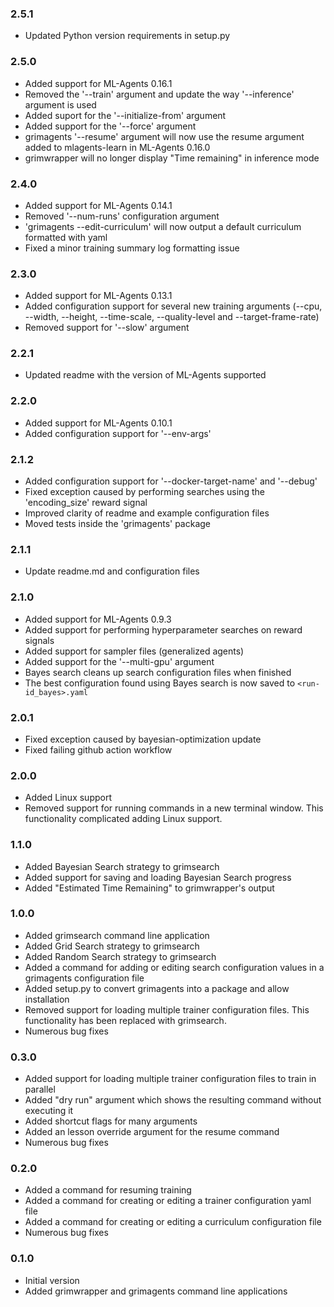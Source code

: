 ### 2.5.1
- Updated Python version requirements in setup.py

### 2.5.0
- Added support for ML-Agents 0.16.1
- Removed the '--train' argument and update the way '--inference' argument is used
- Added suport for the '--initialize-from' argument
- Added support for the '--force' argument
- grimagents '--resume' argument will now use the resume argument added to mlagents-learn in ML-Agents 0.16.0
- grimwrapper will no longer display "Time remaining" in inference mode


### 2.4.0
- Added support for ML-Agents 0.14.1
- Removed '--num-runs' configuration argument
- 'grimagents --edit-curriculum' will now output a default curriculum formatted with yaml
- Fixed a minor training summary log formatting issue

### 2.3.0
- Added support for ML-Agents 0.13.1
- Added configuration support for several new training arguments (--cpu, --width, --height, --time-scale, --quality-level and --target-frame-rate)
- Removed support for '--slow' argument

### 2.2.1
- Updated readme with the version of ML-Agents supported

### 2.2.0
- Added support for ML-Agents 0.10.1
- Added configuration support for '--env-args'

### 2.1.2
- Added configuration support for '--docker-target-name' and '--debug'
- Fixed exception caused by performing searches using the 'encoding_size' reward signal
- Improved clarity of readme and example configuration files
- Moved tests inside the 'grimagents' package

### 2.1.1
- Update readme.md and configuration files

### 2.1.0
- Added support for ML-Agents 0.9.3
- Added support for performing hyperparameter searches on reward signals
- Added support for sampler files (generalized agents)
- Added support for the '--multi-gpu' argument
- Bayes search cleans up search configuration files when finished
- The best configuration found using Bayes search is now saved to `<run-id_bayes>.yaml`

### 2.0.1
- Fixed exception caused by bayesian-optimization update
- Fixed failing github action workflow

### 2.0.0
- Added Linux support
- Removed support for running commands in a new terminal window. This functionality complicated adding Linux support.

### 1.1.0
- Added Bayesian Search strategy to grimsearch
- Added support for saving and loading Bayesian Search progress
- Added "Estimated Time Remaining" to grimwrapper's output

### 1.0.0
- Added grimsearch command line application
- Added Grid Search strategy to grimsearch
- Added Random Search strategy to grimsearch
- Added a command for adding or editing search configuration values in a grimagents configuration file
- Added setup.py to convert grimagents into a package and allow installation
- Removed support for loading multiple trainer configuration files. This functionality has been replaced with grimsearch.
- Numerous bug fixes

### 0.3.0
- Added support for loading multiple trainer configuration files to train in parallel
- Added "dry run" argument which shows the resulting command without executing it
- Added shortcut flags for many arguments
- Added an lesson override argument for the resume command
- Numerous bug fixes

### 0.2.0
- Added a command for resuming training
- Added a command for creating or editing a trainer configuration yaml file
- Added a command for creating or editing a curriculum configuration file
- Numerous bug fixes

### 0.1.0
- Initial version
- Added grimwrapper and grimagents command line applications

